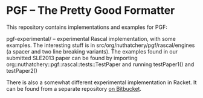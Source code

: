 PGF – The Pretty Good Formatter
===============================

This repository contains implementations and examples for PGF:


  pgf-experimental/  – experimental Rascal implementation, with some examples. The interesting stuff is in src/org/nuthatchery/pgf/rascal/engines (a spacer and two line breaking variants). The examples found in our submitted SLE2013 paper can be found by importing org::nuthatchery::pgf::rascal::tests::TestPaper and running testPaper1() and testPaper2()


There is also a somewhat different experimental implementation in Racket. It can be found from a separate repository [on Bitbucket](https://bitbucket.org/hasu/pgf-racket "PGF in Racket").
